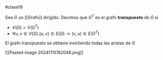 #clase19 

Sea $G$ un [[Grafo]] dirigido. Decimos que $G^T$ es el grafo **transpuesto** de $G$ si 
- $V(G) = V(G^T)$
- $\forall u,v \in V(G). (u,v) \in E(G) \rightarrow (v,u) \in E(G^T)$

El grafo transpuesto se obtiene invirtiendo todas las aristas de $G$

![[Pasted image 20241115182046.png]]